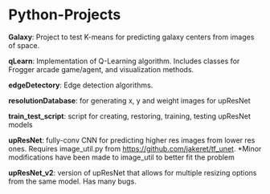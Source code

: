 # Python-Projects

**Galaxy**: Project to test K-means for predicting galaxy centers from images of space.

**qLearn**: Implementation of Q-Learning algorithm. Includes classes for Frogger arcade game/agent, and visualization methods.

**edgeDetectory**: Edge detection algorithms.

**resolutionDatabase**: for generating x, y and weight images for upResNet

**train_test_script**: script for creating, restoring, training, testing upResNet models

**upResNet**: fully-conv CNN for predicting higher res images from lower res ones. Requires image_util.py from https://github.com/jakeret/tf_unet. *Minor modifications have been made to image_util to better fit the problem

**upResNet_v2**: version of upResNet that allows for multiple resizing options from the same model. Has many bugs.
